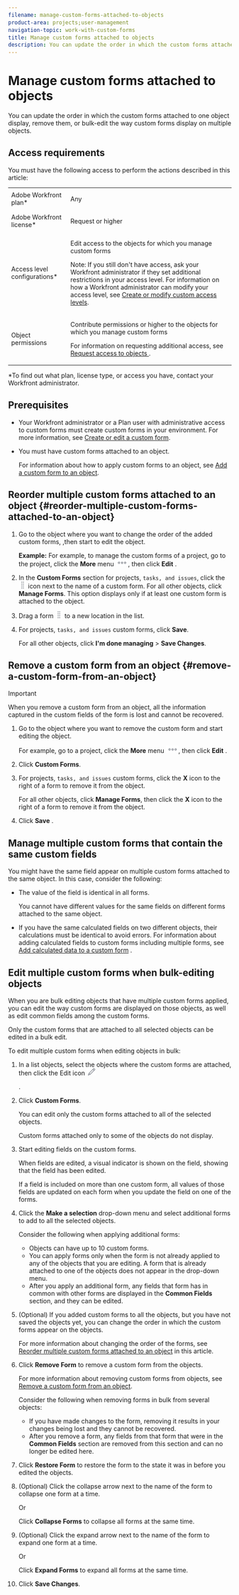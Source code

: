 ```yaml
---
filename: manage-custom-forms-attached-to-objects
product-area: projects;user-management
navigation-topic: work-with-custom-forms
title: Manage custom forms attached to objects
description: You can update the order in which the custom forms attached to one object display, remove them, or bulk-edit the way custom forms display on multiple objects.
---
```


# Manage custom forms attached to objects

You can update the order in which the custom forms attached to one object display, remove them, or bulk-edit the way custom forms display on multiple objects.

## Access requirements

You must have the following access to perform the actions described in this article:

<table> 
 <col> 
 <col> 
 <tbody> 
  <tr> 
   <td role="rowheader">Adobe Workfront plan*</td> 
   <td> <p>Any </p> </td> 
  </tr> 
  <tr> 
   <td role="rowheader">Adobe Workfront license*</td> 
   <td> <p>Request or higher</p> </td> 
  </tr> 
  <tr> 
   <td role="rowheader">Access level configurations*</td> 
   <td> <p>Edit access to the objects for which you manage custom forms</p> <p>Note: If you still don't have access, ask your Workfront administrator if they set additional restrictions in your access level. For information on how a Workfront administrator can modify your access level, see <a href="../../administration-and-setup/add-users/configure-and-grant-access/create-modify-access-levels.md" class="MCXref xref">Create or modify custom access levels</a>.</p> </td> 
  </tr> 
  <tr> 
   <td role="rowheader">Object permissions</td> 
   <td> <p>Contribute permissions or higher to the objects for which you manage custom forms</p> <p>For information on requesting additional access, see <a href="../../workfront-basics/grant-and-request-access-to-objects/request-access.md" class="MCXref xref">Request access to objects </a>.</p> </td> 
  </tr> 
 </tbody> 
</table>

&#42;To find out what plan, license type, or access you have, contact your Workfront administrator.

## Prerequisites

* Your Workfront administrator or a Plan user with administrative access to&nbsp;custom forms must create custom forms in your environment. For more information, see [Create or edit a custom form](../../administration-and-setup/customize-workfront/create-manage-custom-forms/create-or-edit-a-custom-form.md).
* You must have custom forms attached to an object.

  For information about how to apply custom forms to an object, see [Add a custom form to an object](../../workfront-basics/work-with-custom-forms/add-a-custom-form-to-an-object.md).

## Reorder multiple custom forms attached to an object {#reorder-multiple-custom-forms-attached-to-an-object}

1. Go to the object where you want to change the order of the added custom forms, ,then start to edit the object.

   **Example:** For example, to manage the custom forms of a project, go to the project,  click the **More** menu ![](assets/more-icon.png), then click **Edit** .

1. In the **Custom Forms** section for projects, ```tasks, and issues```, click the ![](assets/move-icon---dots.png) icon next to the name of a custom form. For all other objects, click **Manage Forms**. This option displays only if at least one custom form is attached to the object.
1. Drag a form ![](assets/move-icon---dots.png) to a new location in the list.
1. For projects, ```tasks, and issues``` custom forms, click **Save**.

   For all other objects, click **I'm done managing** >&nbsp;**Save Changes**.

## Remove a custom form from an object {#remove-a-custom-form-from-an-object}

>[!IMPORTANT]
>
>When you remove a custom form from an object, all the information captured in the custom fields of the form is lost and cannot be recovered.

1. Go to the object where you want to remove&nbsp;the custom form and start editing the object.

   For example, go to a project,  click the **More** menu ![](assets/more-icon.png), then click **Edit** .

1. Click **Custom Forms**.
1. For projects, ```tasks, and issues``` custom forms, click the **X**&nbsp;icon to the right of a form to remove it from the object.

   For all other objects, click **Manage Forms**, then click the **X** icon to the right of a form to remove it from the object.

1. Click **Save** .

## Manage multiple custom forms that contain the same custom fields

You might have the same field appear on multiple custom forms attached to the same object. In this case, consider the following:

* The value of the field is identical in all forms.

  You cannot have different values for the same fields on different forms attached to the same object.

* If you have the same calculated fields on two different objects, their calculations must be identical to avoid errors. For information about adding calculated fields to custom forms including multiple forms, see [Add calculated data to a custom form](../../administration-and-setup/customize-workfront/create-manage-custom-forms/add-calculated-data-to-custom-form.md) .

## Edit multiple custom forms when bulk-editing objects

<!--
<p data-mc-conditions="QuicksilverOrClassic.Draft mode">(NOTE: this section will need to be edited when the bulk Edit box is released to NWE; add some screen shots for NWE) </p>
-->

When you are bulk editing objects that have multiple custom forms applied, you can edit the way custom forms are displayed on those objects, as well as edit common fields among the custom forms.

Only the custom forms that are attached to all selected objects can be edited in a bulk edit.

To edit multiple custom forms when editing objects in bulk:

1. In a list objects, select the objects where the custom forms are attached, then click  the Edit icon ![](assets/edit-icon.png)

   .
1. Click **Custom Forms**.

   You can edit only the custom forms attached to all of the selected objects.

   Custom forms attached only to some of the objects do not display.

1. Start editing fields on the custom forms.

   When fields are edited, a visual indicator is shown on the field, showing that the field has been edited.

   If a field is included on more than one custom form, all values of those fields are updated on each form when you update the field on one of the forms.

1. Click&nbsp;the **Make a selection** drop-down menu and select&nbsp;additional forms to add to all the selected objects.

   Consider the following when applying additional forms:

   * Objects can have up to 10 custom forms.
   * You can apply forms only when the form is not&nbsp;already applied to any of the objects that you are editing. A form that is already attached to one of the objects does not appear in the drop-down menu.
   * After you apply an additional form, any fields that form has in common with other forms are displayed in the **Common Fields** section, and they can be edited.

1. (Optional) If you added custom forms to all the objects, but you have not saved the objects yet, you can change the order in which the custom forms appear on the objects.

   For more information about changing the order of the forms, see [Reorder multiple custom forms attached to an object](#reorder-multiple-custom-forms-attached-to-an-object) in this article.

1. Click **Remove Form** to remove a custom form from the objects.

   For more information about removing custom forms from objects, see [Remove a custom form from an object](#remove-a-custom-form-from-an-object).

   Consider the following when removing forms in bulk from several objects:

   * If you have made changes to the form, removing it results in your changes being lost and they cannot be recovered.
   * After you remove a form, any fields from that form that were in the **Common Fields** section are removed from this section and can no longer be edited here.

1. Click&nbsp;**Restore Form** to restore the form to the state it was in before you edited the objects.
1. (Optional) Click the collapse arrow next to the name of the form to collapse one form at a time.

   Or

   Click **Collapse Forms** to collapse all forms at the same time.

1. (Optional) Click the expand arrow next to the name of the form to expand one form at a time.

   Or

   Click **Expand Forms** to expand all forms at the same time.&nbsp;

1. Click **Save Changes**.

